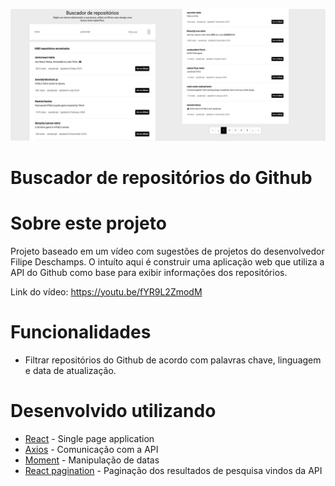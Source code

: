 ![Buscador de repositorios do github em react](/buscador-de-repositorios-github-screenshot.png)

# Buscador de repositórios do Github

# Sobre este projeto

Projeto baseado em um vídeo com sugestões de projetos do desenvolvedor Filipe Deschamps. O intuíto aqui é construir uma aplicação web que utiliza a API do Github como base para exibir informações dos repositórios.   

Link do vídeo: https://youtu.be/fYR9L2ZmodM

# Funcionalidades

* Filtrar repositórios do Github de acordo com palavras chave, linguagem e data de atualização.

# Desenvolvido utilizando

* [React](https://pt-br.reactjs.org/) - Single page application
* [Axios](https://github.com/axios/axios) - Comunicação com a API
* [Moment](https://momentjs.com/) - Manipulação de datas
* [React pagination](https://github.com/vayser/react-js-pagination) - Paginação dos resultados de pesquisa vindos da API
